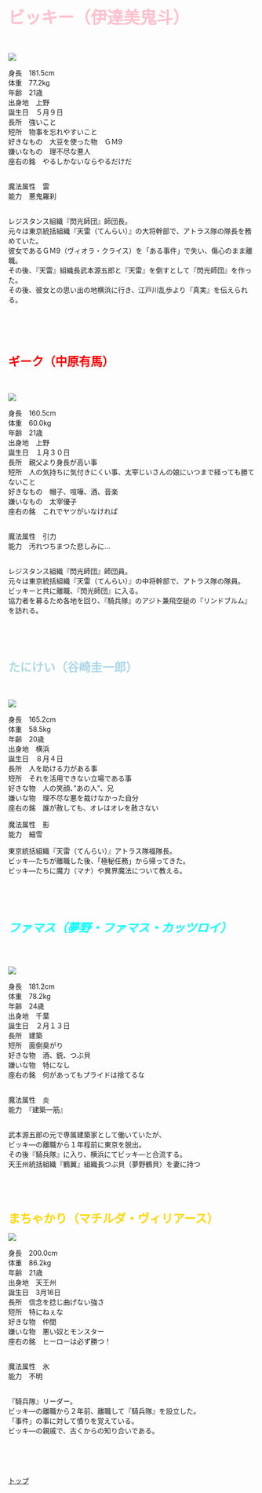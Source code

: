 <html>

<head>
<title>キャラクター紹介</title>
<style>
 h1 {color: pink;}
 h2 {color: red;}
 h3 {color: blue;}
 h4 {color: lightblue;}
 h5 {color: navy;}
 h6 {color: aqua;}
 h7 {color: black;}
 h8 {color: cyan;}
 h9 {color: gold;}
</style>
</head>

<h1><strong><big>ビッキー（伊達美鬼斗）</h1></strong></big><br>

<img src="vichy.png"></img><br>

身長　181.5cm<br>
体重　77.2kg<br>
年齢　21歳<br>
出身地　上野<br>
誕生日　５月９日<br>
長所　強いこと<br>
短所　物事を忘れやすいこと<br>
好きなもの　大豆を使った物　ＧＭ9<br>
嫌いなもの　理不尽な悪人<br>
座右の銘　やるしかないならやるだけだ<br><br>

魔法属性　雷<br>
能力　悪鬼羅刹<br><br>

レジスタンス組織『閃光師団』師団長。<br>
元々は東京統括組織『天雷（てんらい）』の大将幹部で、アトラス隊の隊長を務めていた。<br>
彼女であるＧＭ9（ヴィオラ・クライス）を「ある事件」で失い、傷心のまま離職。<br>
その後、『天雷』組織長武本源五郎と『天雷』を倒すとして『閃光師団』を作った。<br>
その後、彼女との思い出の地横浜に行き、江戸川乱歩より『真実』を伝えられる。<br><br><br><br><br>

<h2><strong><font size=5>ギーク（中原有馬）　</h2></strong></font><br>

<img src="Geek.png"></img><br>

身長　160.5cm<br>
体重　60.0kg<br>
年齢　21歳<br>
出身地　上野<br>
誕生日　１月３０日<br>
長所　親父より身長が高い事<br>
短所　人の気持ちに気付きにくい事、太宰じいさんの娘にいつまで経っても勝てないこと<br>
好きなもの　帽子、喧嘩、酒、音楽<br>
嫌いなもの　太宰優子<br>
座右の銘　これでヤツがいなければ<br><br>


魔法属性　引力<br>
能力　汚れつちまつた悲しみに…<br><br>

レジスタンス組織『閃光師団』師団員。<br>
元々は東京統括組織『天雷（てんらい）』の中将幹部で、アトラス隊の隊員。<br>
ビッキーと共に離職、『閃光師団』に入る。<br>
協力者を募るため各地を回り、『騎兵隊』のアジト兼飛空艇の『リンドブルム』を訪れる。<br><br><br><br><br>


<h4><strong><font size=5>たにけい（谷崎圭一郎）　</h4></strong></font><br>

<img src="tanikei.png"></img><br>

身長　165.2cm<br>
体重　58.5kg<br>
年齢　20歳<br>
出身地　横浜<br>
誕生日　８月４日<br>
長所　人を助ける力がある事<br>
短所　それを活用できない立場である事<br>
好きな物　人の笑顔、”あの人”、兄<br>
嫌いな物　理不尽な悪を裁けなかった自分<br>
座右の銘　誰が赦しても、オレはオレを赦さない<br>

魔法属性　影<br>
能力　細雪<br>

東京統括組織『天雷（てんらい）』アトラス隊福隊長。<br>
ビッキ―たちが離職した後、「極秘任務」から帰ってきた。<br>
ビッキ―たちに魔力（マナ）や異界魔法について教える。<br><br><br><br><br>


<h6><strong><font size=5>ファマス（夢野・ファマス・カッツロイ）　</h6></strong></font><br>

<img src="famas.png"></img><br>

身長　181.2cm<br>
体重　78.2kg<br>
年齢　24歳<br>
出身地　千葉<br>
誕生日　２月１３日<br>
長所　建築<br>
短所　面倒臭がり<br>
好きな物　酒、銃、つぶ貝<br>
嫌いな物　特になし<br>
座右の銘　何があってもプライドは捨てるな<br><br>

魔法属性　炎<br>
能力　『建築一筋』<br><br>

武本源五郎の元で専属建築家として働いていたが、<br>
ビッキ―の離職から１年程前に東京を脱出。<br>
その後『騎兵隊』に入り、横浜にてビッキ―と合流する。<br>
天王州統括組織『鶴翼』組織長つぶ貝（夢野鶴貝）を妻に持つ<br><br><br><br><br>


<h9><strong><font size=5>まちゃかり（マチルダ・ヴィリアース）　</h9></strong></font><br>

<img src="matyakari.png"></img><br>

身長　200.0cm<br>
体重　86.2kg<br>
年齢　21歳<br>
出身地　天王州<br>
誕生日　3月16日<br>
長所　信念を捻じ曲げない強さ<br>
短所　特にねぇな<br>
好きな物　仲間<br>
嫌いな物　悪い奴とモンスター<br>
座右の銘　ヒーローは必ず勝つ！<br><br>

魔法属性　氷<br>
能力　不明<br><br>

『騎兵隊』リーダー。<br>
ビッキ―の離職から２年前、離職して『騎兵隊』を設立した。<br>
「事件」の事に対して憤りを覚えている。<br>
ビッキ―の親戚で、古くからの知り合いである。<br><br><br><br><br>

<a href="ホーム.html">トップ</a>
</html>
